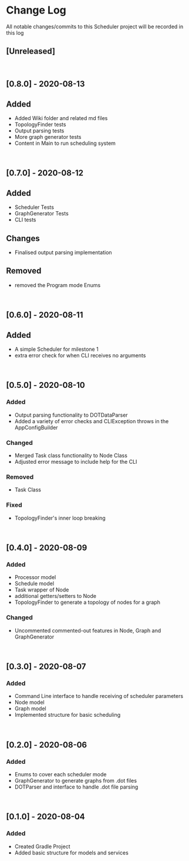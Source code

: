 # Change Log
All notable changes/commits to this Scheduler project will be recorded in this log


## [Unreleased]

&nbsp;
## [0.8.0] - 2020-08-13
## Added 
- Added Wiki folder and related md files
- TopologyFinder tests
- Output parsing tests
- More graph generator tests
- Content in Main to run scheduling system

&nbsp;
## [0.7.0] - 2020-08-12
## Added 
- Scheduler Tests
- GraphGenerator Tests
- CLI tests

## Changes
- Finalised output parsing implementation

## Removed
- removed the Program mode Enums

&nbsp;
## [0.6.0] - 2020-08-11
## Added
- A simple Scheduler for milestone 1
- extra error check for when CLI receives no arguments

&nbsp;
## [0.5.0] - 2020-08-10
### Added
- Output parsing functionality to DOTDataParser
- Added a variety of error checks and CLIException throws in the AppConfigBuilder

### Changed
- Merged Task class functionality to Node Class
- Adjusted error message to include help for the CLI

### Removed
- Task Class

### Fixed
- TopologyFinder's inner loop breaking

&nbsp;
## [0.4.0] - 2020-08-09
### Added
- Processor model
- Schedule model
- Task wrapper of Node
- additional getters/setters to Node
- TopologyFinder to generate a topology of nodes for a graph

### Changed
- Uncommented commented-out features in Node, Graph and GraphGenerator

&nbsp;
## [0.3.0] - 2020-08-07
### Added
- Command Line interface to handle receiving of scheduler parameters
- Node model 
- Graph model
- Implemented structure for basic scheduling

&nbsp;
## [0.2.0] - 2020-08-06
### Added
- Enums to cover each scheduler mode
- GraphGenerator to generate graphs from .dot files
- DOTParser and interface to handle .dot file parsing

&nbsp;
## [0.1.0] - 2020-08-04
### Added
- Created Gradle Project
- Added basic structure for models and services

